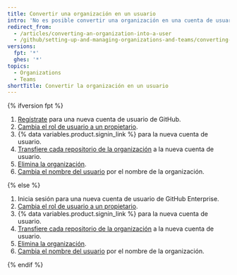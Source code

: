 ```yaml
---
title: Convertir una organización en un usuario
intro: 'No es posible convertir una organización en una cuenta de usuario personal, pero puedes crear una nueva cuenta de usuario y transferirle los repositorios de la organización.'
redirect_from:
  - /articles/converting-an-organization-into-a-user
  - /github/setting-up-and-managing-organizations-and-teams/converting-an-organization-into-a-user
versions:
  fpt: '*'
  ghes: '*'
topics:
  - Organizations
  - Teams
shortTitle: Convertir la organización en un usuario
---
```


{% ifversion fpt %}

1. [Regístrate](/articles/signing-up-for-a-new-github-account) para una nueva cuenta de usuario de GitHub.
2. [Cambia el rol de usuario a un propietario](/articles/changing-a-person-s-role-to-owner).
3. {% data variables.product.signin_link %} para la nueva cuenta de usuario.
4. [Transfiere cada repositorio de la organización](/articles/how-to-transfer-a-repository) a la nueva cuenta de usuario.
5. [Elimina la organización](/articles/deleting-an-organization-account).
6. [Cambia el nombre del usuario](/articles/changing-your-github-username) por el nombre de la organización.

{% else %}

1. Inicia sesión para una nueva cuenta de usuario de GitHub Enterprise.
2. [Cambia el rol de usuario a un propietario](/articles/changing-a-person-s-role-to-owner).
3. {% data variables.product.signin_link %} para la nueva cuenta de usuario.
4. [Transfiere cada repositorio de la organización](/articles/how-to-transfer-a-repository) a la nueva cuenta de usuario.
5. [Elimina la organización](/articles/deleting-an-organization-account).
6. [Cambia el nombre del usuario](/articles/changing-your-github-username) por el nombre de la organización.

{% endif %}
